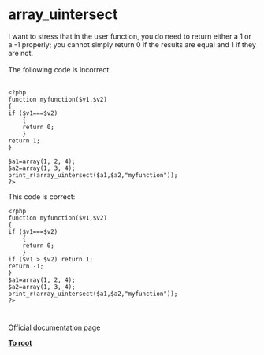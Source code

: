 # array_uintersect



I want to stress that in the user function, you do need to return either a 1 or a -1 properly; you cannot simply return 0 if the results are equal and 1 if they are not.  <br><br>The following code is incorrect:<br><br>

```
<?php
function myfunction($v1,$v2) 
{
if ($v1===$v2)
    {
    return 0;
    }
return 1;
}

$a1=array(1, 2, 4);
$a2=array(1, 3, 4);
print_r(array_uintersect($a1,$a2,"myfunction"));
?>
```


This code is correct:



```
<?php
function myfunction($v1,$v2) 
{
if ($v1===$v2)
    {
    return 0;
    }
if ($v1 > $v2) return 1;
return -1;
}
$a1=array(1, 2, 4);
$a2=array(1, 3, 4);
print_r(array_uintersect($a1,$a2,"myfunction"));
?>
```
  

#

[Official documentation page](https://www.php.net/manual/en/function.array-uintersect.php)

**[To root](/README.md)**